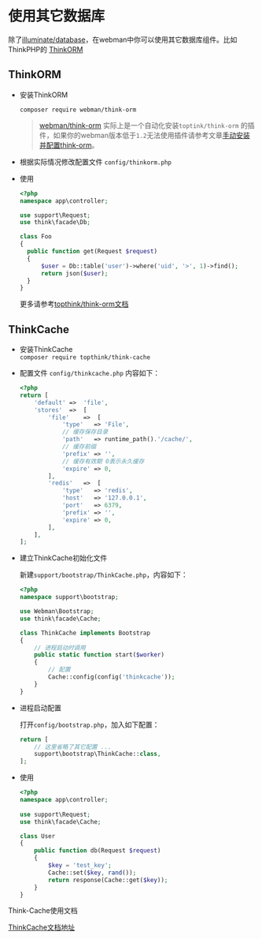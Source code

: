 # 使用其它数据库
除了[illuminate/database](https://github.com/illuminate/database)，在webman中你可以使用其它数据库组件。比如ThinkPHP的 [ThinkORM](https://www.kancloud.cn/manual/think-orm/1257998)

## ThinkORM

- 安装ThinkORM

  `composer require webman/think-orm`

  > [webman/think-orm](https://www.workerman.net/plugin/14) 实际上是一个自动化安装`toptink/think-orm` 的插件，如果你的webman版本低于`1.2`无法使用插件请参考文章[手动安装并配置think-orm](https://www.workerman.net/a/1289)。

- 根据实际情况修改配置文件 `config/thinkorm.php` 

- 使用
  ```php
  <?php
  namespace app\controller;
  
  use support\Request;
  use think\facade\Db;
  
  class Foo
  {
    public function get(Request $request)
    {
        $user = Db::table('user')->where('uid', '>', 1)->find();
        return json($user);
    }
  }
  ```
  更多请参考[topthink/think-orm文档](https://www.kancloud.cn/manual/think-orm/1257998)

  
## ThinkCache

- 安装ThinkCache  
  `composer require topthink/think-cache`
  
- 配置文件 `config/thinkcache.php` 内容如下：
  ```php
  <?php
  return [
      'default'	=>	'file',
      'stores'	=>	[
          'file'	=>	[
              'type'   => 'File',
              // 缓存保存目录
              'path'   => runtime_path().'/cache/',
              // 缓存前缀
              'prefix' => '',
              // 缓存有效期 0表示永久缓存
              'expire' => 0,
          ],
          'redis'	=>	[
              'type'   => 'redis',
              'host'   => '127.0.0.1',
              'port'   => 6379,
              'prefix' => '',
              'expire' => 0,
          ],
      ],
  ];
  ```
- 建立ThinkCache初始化文件
  
  新建`support/bootstrap/ThinkCache.php`，内容如下：
  
  ```php
  <?php
  namespace support\bootstrap;
  
  use Webman\Bootstrap;  
  use think\facade\Cache;
  
  class ThinkCache implements Bootstrap
  {
      // 进程启动时调用
      public static function start($worker)
      {
          // 配置
          Cache::config(config('thinkcache'));
      }
  }

  ```

- 进程启动配置

  打开`config/bootstrap.php`，加入如下配置：
  ```php
  return [
      // 这里省略了其它配置 ...
      support\bootstrap\ThinkCache::class,
  ];
  ```

- 使用

  ```php
  <?php
  namespace app\controller;
    
  use support\Request;
  use think\facade\Cache;
  
  class User
  {
      public function db(Request $request)
      {
          $key = 'test_key';
          Cache::set($key, rand());
          return response(Cache::get($key));
      }
  }
  ```
Think-Cache使用文档

  [ThinkCache文档地址](https://github.com/top-think/think-cache)
